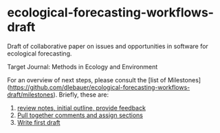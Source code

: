 ecological-forecasting-workflows-draft
======================================

Draft of collaborative paper on issues and opportunities in software for ecological forecasting.

Target Journal: Methods in Ecology and Environment

For an overview of next steps, please consult the [list of  Milestones] (https://github.com/dlebauer/ecological-forecasting-workflows-draft/milestones). Briefly, these are:

1. [review notes, initial outline, provide feedback](https://github.com/dlebauer/ecological-forecasting-workflows-draft/milestones/Review%20of%20initial%20outline,%20propose%20contributions%20to%20writing)
2. [Pull together comments and assign sections](https://github.com/dlebauer/ecological-forecasting-workflows-draft/milestones/Pull%20together%20comments%20and%20assign%20sections)
3. [Write first draft](https://github.com/dlebauer/ecological-forecasting-workflows-draft/milestones/first%20draft%20of%20paper)
